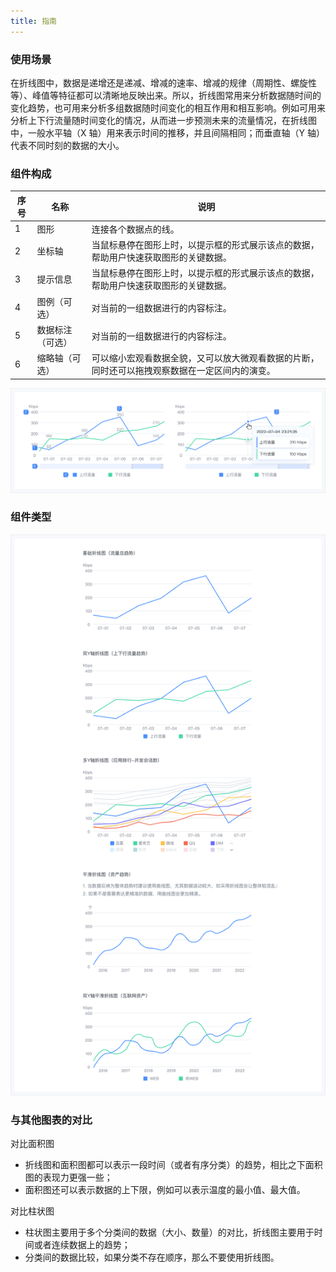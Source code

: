 ```yaml
---
title: 指南
---
```


### 使用场景

在折线图中，数据是递增还是递减、增减的速率、增减的规律（周期性、螺旋性等）、峰值等特征都可以清晰地反映出来。所以，折线图常用来分析数据随时间的变化趋势，也可用来分析多组数据随时间变化的相互作用和相互影响。例如可用来分析上下行流量随时间变化的情况，从而进一步预测未来的流量情况，在折线图中，一般水平轴（X 轴）用来表示时间的推移，并且间隔相同；而垂直轴（Y 轴）代表不同时刻的数据的大小。

### 组件构成

| 序号 | 名称             | 说明                                                                                           |
| ---- | ---------------- | ---------------------------------------------------------------------------------------------- |
| 1    | 图形             | 连接各个数据点的线。                                                                           |
| 2    | 坐标轴           | 当鼠标悬停在图形上时，以提示框的形式展示该点的数据，帮助用户快速获取图形的关键数据。           |
| 3    | 提示信息         | 当鼠标悬停在图形上时，以提示框的形式展示该点的数据，帮助用户快速获取图形的关键数据。           |
| 4    | 图例（可选）     | 对当前的一组数据进行的内容标注。                                                               |
| 5    | 数据标注（可选） | 对当前的一组数据进行的内容标注。                                                               |
| 6    | 缩略轴（可选）   | 可以缩小宏观看数据全貌，又可以放大微观看数据的片断，同时还可以拖拽观察数据在一定区间内的演变。 |

![组件构成](./assets/1.png)

### 组件类型

![组件类型](./assets/2.png)

### 与其他图表的对比

对比面积图

- 折线图和面积图都可以表示一段时间（或者有序分类）的趋势，相比之下面积图的表现力更强一些；
- 面积图还可以表示数据的上下限，例如可以表示温度的最小值、最大值。

对比柱状图

- 柱状图主要用于多个分类间的数据（大小、数量）的对比，折线图主要用于时间或者连续数据上的趋势；
- 分类间的数据比较，如果分类不存在顺序，那么不要使用折线图。
